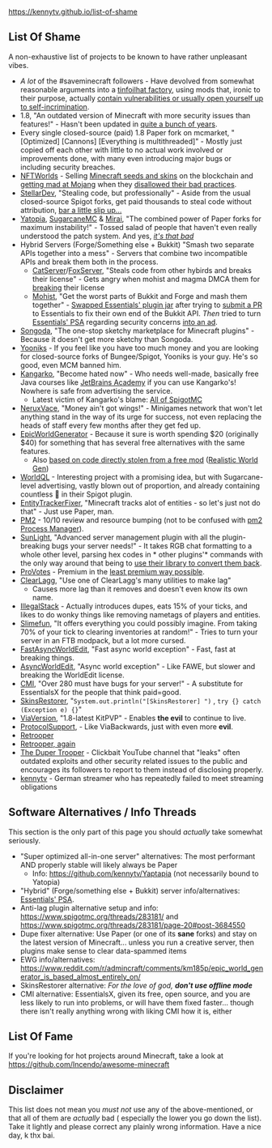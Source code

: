 https://kennytv.github.io/list-of-shame

## List Of Shame

A non-exhaustive list of projects to be known to have rather unpleasant vibes.

* *A lot* of the #saveminecraft followers - Have devolved from somewhat reasonable arguments into a [tinfoilhat factory](https://youtu.be/wXQoH4IQGMM), using mods that, ironic to their purpose, actually [contain vulnerabilities or usually open yourself up to self-incrimination](https://gist.github.com/kennytv/ed783dd244ca0321bbd882c347892874?permalink_comment_id=4257162#gistcomment-4257162).
* 1.8, "An outdated version of Minecraft with more security issues than features!" - Hasn't been updated
  in [quite a bunch of years](https://howoldisminecraft188.today/).
* Every single closed-source (paid) 1.8 Paper fork on mcmarket, "\[Optimized\] \[Cannons\] \[Everything is
  multithreaded\]" - Mostly just copied off each other with little to no actual work involved or improvements done, with
  many even introducing major bugs or including security breaches.
* [NFTWorlds](https://www.nftworlds.com) - Selling [Minecraft seeds and skins](https://opensea.io/collection/nft-worlds)
  on the blockchain
  and [getting mad at Mojang](https://routing.nftworlds.com/ipfs/QmXRLKdmEReiTWoESHFfUUrJoWkUX2obye3urL6x8zt5Bx) when
  they [disallowed their bad practices](https://www.minecraft.net/en-us/article/minecraft-and-nfts).
* [StellarDev](https://stellardev.org/), "Stealing code, but professionally" - Aside from the usual closed-source Spigot
  forks, get paid thousands to steal code without
  attribution, [bar a little slip up...](https://github.com/NFT-Worlds/Server/blob/4f7bc3329aadac0667b8bb8d6d384558566af6ff/patches/server/0046-Async-Entities.patch#L238)<!-- Even more ironic if you look at who this was made for -->
* [Yatopia](https://github.com/YatopiaMC/Yatopia), [SugarcaneMC](https://github.com/SugarcaneMC/Sugarcane)
  & [Mirai](https://github.com/etil2jz/Mirai), "The combined power of Paper forks for maximum instability!" - Tossed
  salad of people that haven't even really understood the patch system. And
  yes, *[it's that bad](https://github.com/kennytv/Yaptapia)*
* Hybrid Servers (Forge/Something else + Bukkit) "Smash two separate APIs together into a mess" - Servers that combine two incompatible APIs and break them both in the process.
  * [CatServer](https://github.com/Luohuayu/CatServer)/[FoxServer](https://github.com/Luohuayu/FoxServer), "Steals code from other hybirds and breaks their license" - Gets angry when mohist and magma DMCA them for [breaking](https://github.com/Luohuayu/FoxServer/issues/7#issuecomment-1100009357) their license
  * [Mohist](https://github.com/MohistMC/Mohist), "Get the worst parts of Bukkit and Forge and mash them together" - [Swapped Essentials' plugin jar](https://github.com/MohistMC/Mohist/blob/70a303f4d02e9480cc5472c1c26f7d9cb6560732/src/fmllauncher/java/com/mohistmc/AutoDeletePlugins.java#L20-L22)
  after trying to [submit a PR](https://github.com/EssentialsX/Essentials/pull/3580) to Essentials to fix their own
  end of the Bukkit API. *Then* tried to turn [Essentials' PSA](https://essentialsx.net/do-not-use-mohist.html)
  regarding security concerns [into an ad](https://github.com/EssentialsX/Website/pull/44).
* [Songoda](https://songoda.com/marketplace), "The one-stop sketchy marketplace for Minecraft plugins" - Because it
  doesn't get more sketchy than Songoda.
* [Yooniks](https://www.mc-market.org/members/126711/) - If you feel like you have too much money and you are looking
  for closed-source forks of Bungee/Spigot, Yooniks is your guy. He's so good, even MCM banned him.
* [Kangarko](https://github.com/kangarko), "Become hated now" - Who needs well-made, basically free Java courses
  like [JetBrains Academy](https://www.jetbrains.com/academy/) if you can use Kangarko's! Nowhere is safe from
  advertising the service.
    - Latest victim of Kangarko's blame: [All of SpigotMC](https://www.spigotmc.org/threads/478408/)
* [NeruxVace](https://neruxvace.net/), "Money ain't got wings!" - Minigames network that won't let anything stand in the
  way of its urge for success, not even replacing the heads of staff every few months after they get fed up.
* [EpicWorldGenerator](https://www.spigotmc.org/resources/epicworldgenerator.8067/) - Because it sure is worth spending
  $20 (originally $40) for something that has several free alternatives with the same features.
    - Also [based on code directly stolen from a free mod](https://www.reddit.com/r/admincraft/comments/km185p/epic_world_generator_is_based_almost_entirely_on/) ([Realistic World Gen](https://www.minecraftforum.net/forums/mapping-and-modding-java-edition/minecraft-mods/1281910-teds-world-gen-mods-realistic-world-gen-alpha-1-3))
* [WorldQL](https://www.worldql.com/posts/2021-08-worldql-scalable-minecraft/) - Interesting project with a promising
  idea, but with Sugarcane-level advertising, vastly blown out of proportion, and already containing countless 🚩 in
  their Spigot plugin.
* [EntityTrackerFixer](https://github.com/Esmorall/EntityTrackerFixer), "Minecraft tracks alot of entities - so let's
  just not do that" - Just use Paper, man.
* [PM2](https://www.spigotmc.org/members/pm2.597961/) - 10/10 review and resource bumping (not to be confused
  with [pm2 Process Manager](https://pm2.io/)).
* [SunLight](https://www.spigotmc.org/resources/sunlight.67733/), "Advanced server management plugin with all the
  plugin-breaking bugs your server needs!" - It takes RGB chat formatting to a whole other level, parsing hex codes in *
  other plugins'* commands with the only way around that being
  to [use their library to convert them back](https://www.spigotmc.org/threads/sunlight.374716/page-39#post-4124177).
* [ProVotes](https://www.spigotmc.org/resources/provotes.23672/) - Premium in
  the [least premium way possible](https://github.com/kennytv/list-of-shame/issues/77).
* [ClearLagg](https://www.spigotmc.org/resources/clearlagg.68271/), "Use one of ClearLagg's many utilities to make lag"
  - Causes more lag than it removes and doesn't even know its own name.
* [IllegalStack](https://www.spigotmc.org/resources/dupe-fixes-illegal-stack-remover.44411/) - Actually introduces
  dupes, eats 15% of your ticks, and likes to do wonky things like removing nametags of players and entities.
* [Slimefun](https://github.com/Slimefun/Slimefun4), "It offers everything you could possibly imagine. From taking 70%
  of your tick to clearing inventories at random!" - Tries to turn your server in an FTB modpack, but a lot more cursed.
* [FastAsyncWorldEdit](https://www.spigotmc.org/resources/fast-async-worldedit.13932), "Fast async world exception" -
  Fast, fast at breaking things.
* [AsyncWorldEdit](https://www.spigotmc.org/resources/asyncworldedit-premium.9661/), "Async world exception" - Like
  FAWE, but slower and breaking the WorldEdit license.
* [CMI](https://www.spigotmc.org/resources/cmi.3742/), "Over 280 must have bugs for your server!" - A substitute for
  EssentialsX for the people that think paid=good.
* [SkinsRestorer](https://github.com/SkinsRestorer/SkinsRestorerX), "`System.out.println("[SkinsRestorer] ")`
  , `try {} catch (Exception e) {}`"
* [ViaVersion](https://github.com/ViaVersion/ViaVersion), "1.8-latest KitPVP" - Enables **the evil** to continue to
  live.
* [ProtocolSupport](https://www.spigotmc.org/resources/protocolsupport.7201/), - Like ViaBackwards, just with even
  more **evil**.
* [Retrooper](https://github.com/kennytv/list-of-shame/issues/46)
* [Retrooper, again](https://github.com/kennytv/list-of-shame/pull/67)
* [The Duper Trooper](https://www.youtube.com/channel/UC_Nuc3040H1WjeO9aoY4NPg) - Clickbait YouTube channel that "leaks"
  often outdated exploits and other security related issues to the public and encourages its followers to report to them
  instead of disclosing properly.
* [kennytv](https://www.twitch.tv/kennytvn) - German streamer who has repeatedly failed to meet streaming obligations

## Software Alternatives / Info Threads

This section is the only part of this page you should *actually* take somewhat seriously.

* "Super optimized all-in-one server" alternatives: The most performant AND properly stable will likely always be Paper
    * Info: <https://github.com/kennytv/Yaptapia> (not necessarily bound to Yatopia)
* "Hybrid" (Forge/something else + Bukkit) server info/alternatives: [Essentials' PSA](https://essentialsx.net/do-not-use-mohist.html).
* Anti-lag plugin alternative setup and info: <https://www.spigotmc.org/threads/283181/>
  and <https://www.spigotmc.org/threads/283181/page-20#post-3684550>
* Dupe fixer alternative: Use Paper (or one of its **sane** forks) and stay on the latest version of Minecraft... unless
  you run a creative server, then plugins make sense to clear data-spammed items
* EWG
  info/alternatives: <https://www.reddit.com/r/admincraft/comments/km185p/epic_world_generator_is_based_almost_entirely_on/>
* SkinsRestorer alternative: *For the love of god, **don't use offline mode***
* CMI alternative: EssentialsX, given its free, open source, and you are less likely to run into problems, or will have
  them fixed faster... though there isn't really anything wrong with liking CMI how it is, either

## List Of Fame

If you're looking for hot projects around Minecraft, take a look at https://github.com/Incendo/awesome-minecraft

## Disclaimer

This list does not mean you *must not* use any of the above-mentioned, or that all of them are *actually* bad (
especially the lower you go down the list).
Take it lightly and please correct any plainly wrong information.
Have a nice day, k thx bai.
